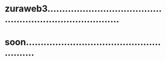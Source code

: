 # zuraweb3..............................................................................
# soon........................................................
